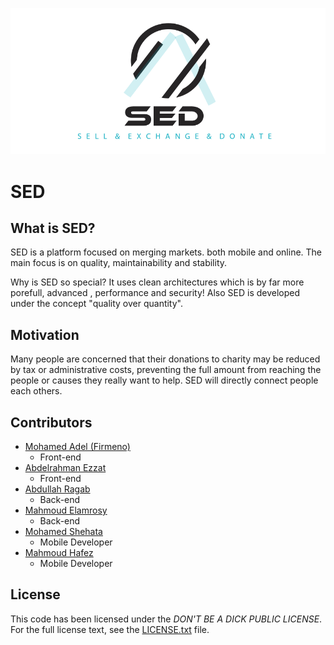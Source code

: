 ![alt text](SED.png)

# SED

## What is SED?
SED is a platform focused on merging markets. both  mobile and online. The main focus is on quality, maintainability and stability.

Why is SED so special? It uses clean architectures which is by far more porefull, advanced , performance and security! Also SED is developed under the concept "quality over quantity".

## Motivation
Many people are concerned that their donations to charity may be reduced by tax or administrative costs, preventing the full amount from reaching the people or causes they really want to help. SED will directly connect people each others.

## Contributors
- [Mohamed Adel (Firmeno)](https://github.com/MohamedAdel7799)
	- Front-end
- [Abdelrahman Ezzat](https://github.com/abdoezzat1323)
	- Front-end
- [Abdullah Ragab](https://gitlab.com/)
	- Back-end
- [Mahmoud Elamrosy](https://gitlab.com/)
	- Back-end
- [Mohamed Shehata](https://github.com/MoShehata7920)
	- Mobile Developer
- [Mahmoud Hafez](https://github.com/Bimbum1337)
	- Mobile Developer

## License
This code has been licensed under the *DON'T BE A DICK PUBLIC LICENSE*. For the full license text, see the
[LICENSE.txt](LICENSE.txt) file.
